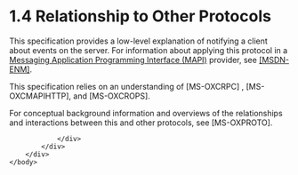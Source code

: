 <html dir="LTR" xmlns:mshelp="http://msdn.microsoft.com/mshelp" xmlns:ddue="http://ddue.schemas.microsoft.com/authoring/2003/5" xmlns:xlink="http://www.w3.org/1999/xlink" xmlns:tool="http://www.microsoft.com/tooltip">
    <head>
        <meta http-equiv="Content-Type" content="text/html; CHARSET=utf-8"></meta>
        <meta name="save" content="history"></meta>
        <title>1.4 Relationship to Other Protocols</title>
        <xml>
            <mshelp:toctitle title="1.4 Relationship to Other Protocols"></mshelp:toctitle>
            <mshelp:rltitle title="[MS-OXCNOTIF]: Relationship to Other Protocols"></mshelp:rltitle>
            <mshelp:keyword index="A" term="265668e2-1fba-43b8-ad48-b71557685697"></mshelp:keyword>
            <mshelp:attr name="DCSext.ContentType" value="open specification"></mshelp:attr>
            <mshelp:attr name="AssetID" value="265668e2-1fba-43b8-ad48-b71557685697"></mshelp:attr>
            <mshelp:attr name="TopicType" value="kbRef"></mshelp:attr>
            <mshelp:attr name="DCSext.Title" value="[MS-OXCNOTIF]: Relationship to Other Protocols" />
        </xml>
    </head>
    <body>
        <div id="header">
            <h1 class="heading">1.4 Relationship to Other Protocols</h1>
        </div>
        <div id="mainSection">
            <div id="mainBody">
                <div id="allHistory" class="saveHistory"></div>
                <div id="sectionSection0" class="section" name="collapseableSection">
                    

<p>This specification provides a low-level explanation of
notifying a client about events on the server. For information about applying
this protocol in a <a href="04fcfcd9-a11c-47cd-aa0c-c10a4085d0c8.htm#gt_54117430-d977-4db7-a042-3a8e3b3862da">Messaging
Application Programming Interface (MAPI)</a> provider, see <a href="https://go.microsoft.com/fwlink/?LinkId=113730">[MSDN-ENM]</a>.</p>

<p>This specification relies on an understanding of <mshelp:link keywords="137f0ce2-31fd-4952-8a7d-6c0b242e4b6a" tabindex="0">[MS-OXCRPC]</mshelp:link>
, <mshelp:link keywords="d502edcf-0b22-42f2-8500-019f00d60245" tabindex="0">[MS-OXCMAPIHTTP]</mshelp:link>,
and <mshelp:link keywords="13af6911-27e5-4aa0-bb75-637b02d4f2ef" tabindex="0">[MS-OXCROPS]</mshelp:link>.</p>

<p>For conceptual background information and overviews of the
relationships and interactions between this and other protocols, see
[MS-OXPROTO].</p>


                </div>
            </div>
        </div>
    </body>
</html>